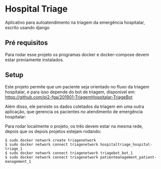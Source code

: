 # Hospital Triage

Aplicativo para autoatendimento na triagem da emergência hospitalar, escrito usando
django

## Pré requisitos

Para rodar esse projeto os programas docker e docker-compose devem estar previamente instalados.

## Setup

Este projeto permite que um paciente seja orientado no fluxo da triagem hospitalar,
e para isso depende do bot de triagem, disponível em:
https://github.com/pi2-fga/201901-TriagemHospitalar-TriageBot

Além disso, ele persiste os dados coletados da triagem em uma outra aplicação,
que gerencia os pacientes no atendimento de emergência hospitalar:


Para rodar localmente o projeto, os três devem estar na mesma rede, depois que os depois projetos
estejam rodando:

```
$ sudo docker network create triagenetwork
$ sudo docker network connect triagenetwork hospitaltriage_hospital-triage_1
$ sudo docker network connect triagenetwork triagebot_bot_1
$ sudo docker network connect triagenetwork patientmanagement_patient-management_1

```
